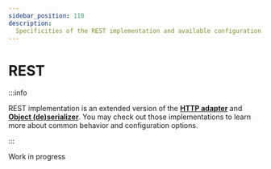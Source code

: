 ```yaml
---
sidebar_position: 110
description:
  Specificities of the REST implementation and available configuration.
---
```


# REST

:::info

REST implementation is an extended version of the
[**HTTP adapter**](/docs/guides/implementations/http) and
[**Object (de)serializer**](/docs/guides/implementations/object). You may check
out those implementations to learn more about common behavior and configuration
options.

:::

<span className="chip chip--primary">Work in progress</span>
